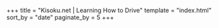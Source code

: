 +++
title = "Kisoku.net | Learning How to Drive"
template = "index.html"
sort_by = "date"
paginate_by = 5
+++
